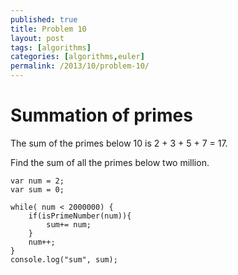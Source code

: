 ```yaml
---
published: true
title: Problem 10
layout: post
tags: [algorithms]
categories: [algorithms,euler]
permalink: /2013/10/problem-10/
---
```


# Summation of primes

The sum of the primes below 10 is 2 + 3 + 5 + 7 = 17.

Find the sum of all the primes below two million.

```
var num = 2;
var sum = 0;

while( num < 2000000) {
    if(isPrimeNumber(num)){
        sum+= num;
    }
    num++;
}
console.log("sum", sum);

```
